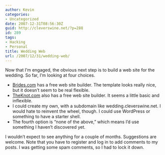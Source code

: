 ```yaml
---
author: Kevin
categories:
- Uncategorized
date: 2007-12-31T08:56:30Z
guid: http://cleverswine.net/?p=288
id: 289
tags:
- Hacking
- Personal
title: Wedding Web
url: /2007/12/31/wedding-web/
---
```


Now that I&#8217;m engaged, the obvious next step is to build a web site for the wedding. So far, I&#8217;m looking at four choices.

  * [Brides.com](http://www.brides.com/) has a free web site builder. The template looks really nice, but it doesn&#8217;t seem to be real flexible.
  * [TheKnot.com](http://weddings.theknot.com/pwp/pwp_offers.aspx) also has a free web site builder. It seems a little basic and inflexible.
  * I could create my own, with a subdomain like wedding.cleverswine.net. I would hate to reinvent the wheel, though. I could use WordPress or something to have a starter shell.
  * The fourth option is &#8220;none of the above,&#8221; which means I&#8217;d use something I haven&#8217;t discovered yet.

I wouldn&#8217;t expect to see anything for a couple of months. Suggestions are welcome. Note that you have to register and log in to add comments to my posts. I was getting some spam comments, so I had to lock it down.